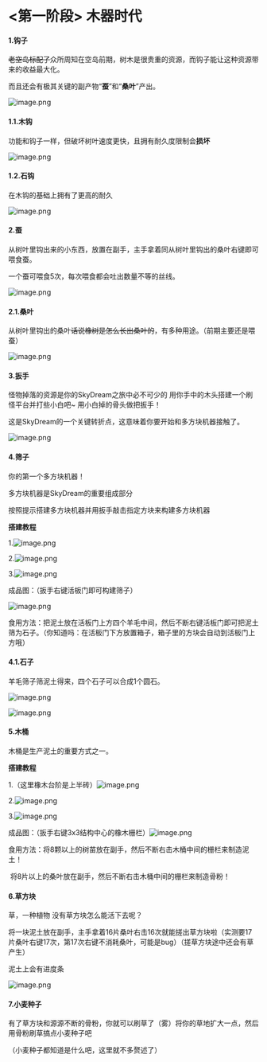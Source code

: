# &lt;第一阶段&gt; 木器时代

#### 1.钩子

~~老空岛标配了~~众所周知在空岛前期，树木是很贵重的资源，而钩子能让这种资源带来的收益最大化。

而且还会有极其关键的副产物“**蚕**”和“**桑叶**”产出。

![image.png](https://i.loli.net/2021/08/18/WcKf6krUwiVMFND.png)

#### 1.1.木钩

功能和钩子一样，但破坏树叶速度更快，且拥有耐久度限制会**损坏**

![image.png](https://i.loli.net/2021/08/18/CSfryPzoFjIW2DL.png)

#### 1.2.石钩

在木钩的基础上拥有了更高的耐久

![image.png](https://i.loli.net/2021/08/18/LpJEqVDCcvjoSRx.png)

#### 2.蚕

从树叶里钩出来的小东西，放置在副手，主手拿着同从树叶里钩出的桑叶右键即可喂食蚕。

一个蚕可喂食5次，每次喂食都会吐出数量不等的丝线。

![image.png](https://i.loli.net/2021/08/19/zIdlwxVXRG63ZAf.png)

#### 2.1.桑叶

从树叶里钩出的桑叶~~话说橡树是怎么长出桑叶的~~，有多种用途。（前期主要还是喂蚕）

![image.png](https://i.loli.net/2021/08/19/wA3o79QExrVG62j.png)

#### 3.扳手

怪物掉落的资源是你的SkyDream之旅中必不可少的 用你手中的木头搭建一个刷怪平台并打些小白吧~ 用小白掉的骨头做把扳手！

这是SkyDream的一个关键转折点，这意味着你要开始和多方块机器接触了。

![image.png](https://i.loli.net/2021/08/19/xzMTqeFOiRBsUGw.png)

#### 4.筛子

你的第一个多方块机器！

多方块机器是SkyDream的重要组成部分

按照提示搭建多方块机器并用扳手敲击指定方块来构建多方块机器

**搭建教程**

1.![image.png](https://i.loli.net/2021/08/19/LQmE4jFwMCZPcBJ.png)

2.![image.png](https://i.loli.net/2021/08/19/Bm5yfA8RNEanxH2.png)

3.![image.png](https://i.loli.net/2021/08/19/ROeqXVDl2GBJEix.png)

成品图：（扳手右键活板门即可构建筛子）

![image.png](https://i.loli.net/2021/08/19/D2KSsg5OdVNzUot.png)

食用方法：把泥土放在活板门上方四个羊毛中间，然后不断右键活板门即可把泥土筛为石子。（你知道吗：在活板门下方放置箱子，箱子里的方块会自动到活板门上方哦）

#### 4.1.石子

羊毛筛子筛泥土得来，四个石子可以合成1个圆石。

![image.png](https://i.loli.net/2021/08/19/TV26sa1X8pRdbQY.png)

![image.png](https://i.loli.net/2021/08/19/5NI2l4e7xPkzKDE.png)

#### 5.木桶

木桶是生产泥土的重要方式之一。

**搭建教程**

1.（这里橡木台阶是上半砖）![image.png](https://i.loli.net/2021/08/19/UgN8qZlVFQ5eo3X.png)

2.![image.png](https://i.loli.net/2021/08/19/ISgXvb1OD5l2ZcE.png)

3.![image.png](https://i.loli.net/2021/08/19/G4xkzOLdYSi9gXF.png)

成品图：（扳手右键3x3结构中心的橡木栅栏）![image.png](https://i.loli.net/2021/08/19/JalXCnyH6vkZDci.png)

食用方法：将8颗以上的树苗放在副手，然后不断右击木桶中间的栅栏来制造泥土！

​ 将8片以上的桑叶放在副手，然后不断右击木桶中间的栅栏来制造骨粉！

#### 6.草方块

草，一种植物 没有草方块怎么能活下去呢？

将一块泥土放在副手，主手拿着16片桑叶右击16次就能搓出草方块啦（实测要17片桑叶右键17次，第17次右键不消耗桑叶，可能是bug）（搓草方块途中还会有草产生）

泥土上会有进度条

![image.png](https://i.loli.net/2021/08/19/2OeWic5YSqAs3Rz.png)

#### 7.小麦种子

有了草方块和源源不断的骨粉，你就可以刷草了（雾）将你的草地扩大一点，然后用骨粉刷草搞点小麦种子吧

（小麦种子都知道是什么吧，这里就不多赘述了）

